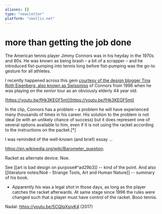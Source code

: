 ```yaml
---
aliases: []
type: "newsletter"
platform: "skellis.net"
---
```


# more than getting the job done

The American tennis player Jimmy Connors was in his heyday in the 1970s and 80s. He was known as being brash – a bit of a scrapper – and he introduced fist-pumping into tennis long before fist-pumping was the go-to gesture for all athletes.

I recently happened across this gem [courtesy of the design blogger Tina Roth Eisenberg, also known as Swissmiss](https://www.swiss-miss.com/2021/08/link-pack-96.html) of Connors from 1996 when he was playing on the _senior_ tour as an obviously elderly 44 year old.

[https://youtu.be/fHk3KEGF5mI](https://youtu.be/fHk3KEGF5mI)

In the clip, Connors has a problem – a problem he will have experienced many thousands of times in his career. His solution to the problem is not ideal (ie with an unlikely chance of success) but it does represent one of several options available to him, even if it is not using the racket according to the instructions on the packet.[*]

I was reminded of the well-known (and brief) essay ...


https://en.wikipedia.org/wiki/Barometer_question.

Racket as alternate device. Noe.

See [[art is bad design on purpose#^ad29b3]] -- kind of the point.
And also [[literature notes/Noë - Strange Tools, Art and Human Nature]] -- summary of his book.


      
* Apparently his was a legal _shot_ in those days, as long as the player catches the racket afterwards. At same stage since 1996 the rules were changed such that a player must have control of the racket. Booo tennis.

Nadal: https://youtu.be/5CQIqXsiyK4 (2017)
